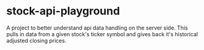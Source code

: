 ﻿# stock-api-playground

A project to better understand api data handling on the server side. 
This pulls in data from a given stock's ticker symbol and gives back it's historical adjusted closing prices.
